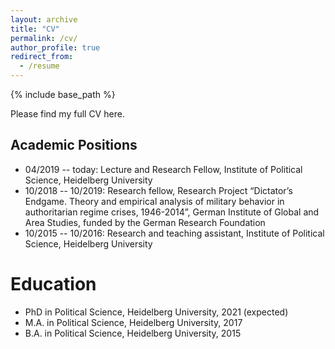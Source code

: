 ```yaml
---
layout: archive
title: "CV"
permalink: /cv/
author_profile: true
redirect_from:
  - /resume
---
```


{% include base_path %}

Please find my full CV here. 

Academic Positions
------
* 04/2019 -- today: Lecture and Research Fellow, Institute of Political Science, Heidelberg University
* 10/2018 -- 10/2019: Research fellow, Research Project “Dictator’s Endgame. Theory and empirical analysis of military behavior in authoritarian regime crises, 1946-2014”, German Institute of Global and Area Studies, funded by the German Research Foundation
* 10/2015 -- 10/2016: Research and teaching assistant, Institute of Political Science, Heidelberg University


Education
======
* PhD in Political Science, Heidelberg University, 2021 (expected)
* M.A. in Political Science, Heidelberg University, 2017
* B.A. in Political Science, Heidelberg University, 2015


